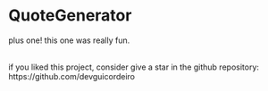 # QuoteGenerator

plus one! this one was really fun.

</br>
if you liked this project, consider give a star in the github repository:
</br>
https://github.com/devguicordeiro
